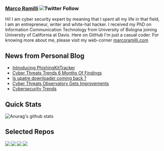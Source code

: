 ### [Marco Ramilli](https://marcoramilli.com) <img alt="Twitter Follow" src="https://img.shields.io/twitter/follow/Marco_Ramilli?style=social">

Hi! I am cyber security expert by meaning that I spent all my life in that field, I am an entrepreneur, writer and white-hat hacker. I received my PhD on Information Communication Technology from University of Bologna joining University of California at Davis. Here on GitHub I'm just a casual coder. For knowing more about me, please visit my web-corner [marcoramilli.com](https://marcoramilli.com) 

## News from Personal Blog
<!--START_SECTION:feed-->
* [Introducing PhishingKitTracker](https:&#x2F;&#x2F;marcoramilli.com&#x2F;2020&#x2F;07&#x2F;16&#x2F;introducing-phishingkittracker&#x2F;)
* [Cyber Threats Trends 6 Months Of Findings](https:&#x2F;&#x2F;marcoramilli.com&#x2F;2020&#x2F;07&#x2F;06&#x2F;cyber-threats-trends-6-months-of-findings&#x2F;)
* [Is upatre downloader coming back ?](https:&#x2F;&#x2F;marcoramilli.com&#x2F;2020&#x2F;06&#x2F;24&#x2F;is-upatre-downloader-coming-back&#x2F;)
* [Cyber Threats Observatory Gets Improvements](https:&#x2F;&#x2F;marcoramilli.com&#x2F;2020&#x2F;05&#x2F;03&#x2F;cyber-threats-observatory-gets-improvements&#x2F;)
* [Cybersecurity Trends](https:&#x2F;&#x2F;marcoramilli.com&#x2F;2020&#x2F;04&#x2F;13&#x2F;cybersecurity-trends&#x2F;)
<!--END_SECTION:feed-->

## Quick Stats
![Anurag's github stats](https://github-readme-stats.vercel.app/api?username=marcoramilli&show_icons=true&hide_border=true&hide=contribs,prs])

## Selected Repos
<a href="https://github.com/marcoramilli/MalwareTrainingSets">
  <img align="left" src="https://github-readme-stats.vercel.app/api/pin/?username=marcoramilli&repo=MalwareTrainingSets" />
</a>
<a href="https://github.com/marcoramilli/PhishingKitTracker">
  <img align="left" src="https://github-readme-stats.vercel.app/api/pin/?username=marcoramilli&repo=PhishingKitTracker" />
</a>
<a href="https://github.com/marcoramilli/malcontrol">
  <img align="left" src="https://github-readme-stats.vercel.app/api/pin/?username=marcoramilli&repo=malcontrol" />
</a>
<a href="https://github.com/marcoramilli/APT34">
  <img align="left" src="https://github-readme-stats.vercel.app/api/pin/?username=marcoramilli&repo=APT34" />
</a>
